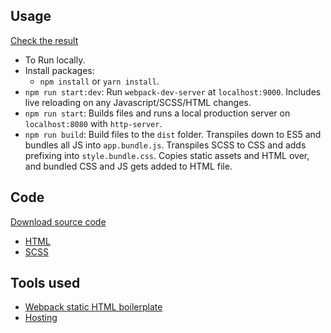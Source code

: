 ## Usage

[Check the result](https://action-menu.vercel.app)

- To Run locally.
- Install packages:
  - `npm install` or `yarn install`.
- `npm run start:dev`: Run `webpack-dev-server` at `localhost:9000`. Includes live reloading on any Javascript/SCSS/HTML changes.
- `npm run start`: Builds files and runs a local production server on `localhost:8080` with `http-server`.
- `npm run build`: Build files to the `dist` folder. Transpiles down to ES5 and bundles all JS into `app.bundle.js`. Transpiles SCSS to CSS and adds prefixing into `style.bundle.css`. Copies static assets and HTML over, and bundled CSS and JS gets added to HTML file.

## Code

[Download source code](https://github.com/AnvarPK/action-menu/archive/master.zip)

- [HTML](https://github.com/AnvarPK/action-menu/blob/master/src/index.html)
- [SCSS](https://github.com/AnvarPK/action-menu/tree/master/src/style)

## Tools used

- [Webpack static HTML boilerplate](https://github.com/erickzhao/static-html-webpack-boilerplate.git)
- [Hosting](https://vercel.com)
